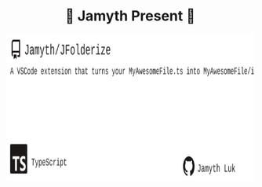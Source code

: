 <!-- built at 7/16/2024, 3:12:49 PM -->
<h1 align="center">
🎉 Jamyth Present 🎉
</h1>
<p align="center">
    <a href="https://github.com/Jamyth/JFolderize">
        <img width="1000" height="300" src="./readme.svg" />
    </a>
</p>